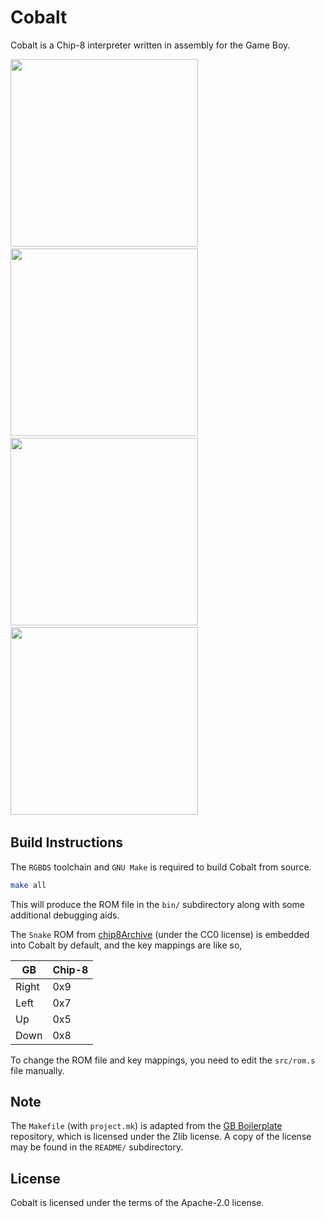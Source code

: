 # Cobalt

Cobalt is a Chip-8 interpreter written in assembly for the Game Boy.

<img src="./README/img/Snake.png" width="300" /> &nbsp;
<img src="./README/img/Corax Test ROM.png" width="300" /> &nbsp;
<img src="./README/img/Breakout.png" width="300" /> &nbsp;
<img src="./README/img/Trip8.png" width="300" /> &nbsp;

## Build Instructions

The `RGBDS` toolchain and `GNU Make` is required to build Cobalt from source.

```bash
make all
```

This will produce the ROM file in the `bin/` subdirectory along with some additional
debugging aids.

The `Snake` ROM from [chip8Archive](https://github.com/JohnEarnest/chip8Archive) (under the CC0 license) is embedded into Cobalt by default, and the key mappings are like so,

| GB    | Chip-8 |
| ----- | ------ |
| Right | 0x9    |
| Left  | 0x7    |
| Up    | 0x5    |
| Down  | 0x8    |

To change the ROM file and key mappings, you need to edit the `src/rom.s` file manually.

## Note

The `Makefile` (with `project.mk`) is adapted from the [GB Boilerplate](https://github.com/ISSOtm/gb-boilerplate/) repository, which is licensed under the Zlib license. A copy of the license may be found in the `README/` subdirectory.

## License

Cobalt is licensed under the terms of the Apache-2.0 license.
